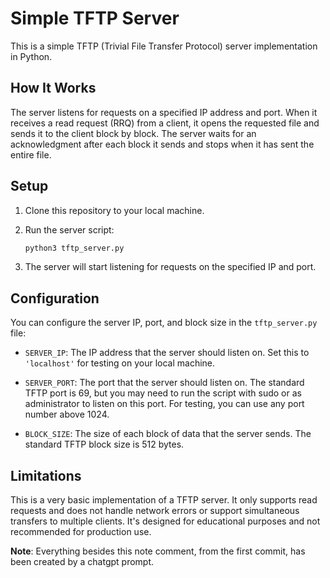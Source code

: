 # Simple TFTP Server

This is a simple TFTP (Trivial File Transfer Protocol) server implementation in Python.

## How It Works

The server listens for requests on a specified IP address and port. When it receives a read request (RRQ) from a client, it opens the requested file and sends it to the client block by block. The server waits for an acknowledgment after each block it sends and stops when it has sent the entire file.

## Setup

1. Clone this repository to your local machine.

2. Run the server script:

    ```bash
    python3 tftp_server.py
    ```

3. The server will start listening for requests on the specified IP and port.

## Configuration

You can configure the server IP, port, and block size in the `tftp_server.py` file:

- `SERVER_IP`: The IP address that the server should listen on. Set this to `'localhost'` for testing on your local machine.

- `SERVER_PORT`: The port that the server should listen on. The standard TFTP port is 69, but you may need to run the script with sudo or as administrator to listen on this port. For testing, you can use any port number above 1024.

- `BLOCK_SIZE`: The size of each block of data that the server sends. The standard TFTP block size is 512 bytes.

## Limitations

This is a very basic implementation of a TFTP server. It only supports read requests and does not handle network errors or support simultaneous transfers to multiple clients. It's designed for educational purposes and not recommended for production use.

**Note**: Everything besides this note comment, from the first commit, has been created by a chatgpt prompt.

